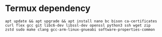 # Termux dependency

```apt update && apt upgrade && apt install nano bc bison ca-certificates curl flex gcc git libc6-dev libssl-dev openssl python3 ssh wget zip zstd sudo make clang gcc-arm-linux-gnueabi software-properties-common```
